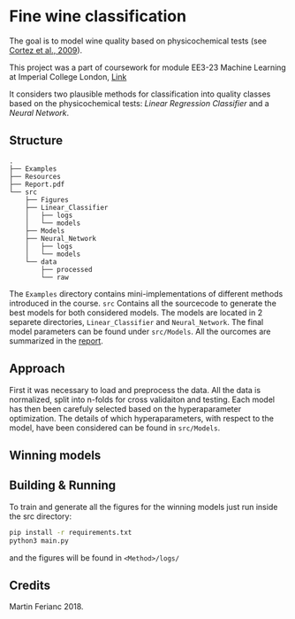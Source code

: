 # Fine wine classification
The goal is to model wine quality based on physicochemical tests (see [Cortez et al., 2009](http://www3.dsi.uminho.pt/pcortez/wine/)).

This project was a part of coursework for module EE3-23 Machine Learning at Imperial College London, [Link](http://intranet.ee.ic.ac.uk/electricalengineering/eecourses_t4/course_content.asp?c=EE3-23&s=E3#start)

It considers two plausible methods for classification into quality classes based on the physicochemical tests: _Linear Regression Classifier_ and a _Neural Network_.

## Structure
```
.
├── Examples
├── Resources
├── Report.pdf
└── src
    ├── Figures
    ├── Linear_Classifier
    │   ├── logs
    │   └── models
    ├── Models
    ├── Neural_Network
    │   ├── logs
    │   └── models
    └── data
        ├── processed
        └── raw
```
The `Examples` directory contains mini-implementations of different methods introduced in the course. `src` Contains all the sourcecode to generate the best models for both considered models. The models are located in 2 separete directories, `Linear_Classifier` and `Neural_Network`. The final model parameters can be found under `src/Models`. All the ourcomes are summarized in the [report](Report.pdf).

## Approach
First it was necessary to load and preprocess the data. All the data is normalized, split into n-folds for cross validaiton and testing. Each model has then been carefuly selected based on the hyperaparameter optimization. The details of which hyperaparameters, with respect to the model, have been considered can be found in `src/Models`.

## Winning models

## Building & Running
To train and generate all the figures for the winning models just run inside the src directory:

```bash
pip install -r requirements.txt
python3 main.py
```
and the figures will be found in `<Method>/logs/`

## Credits
Martin Ferianc 2018.
